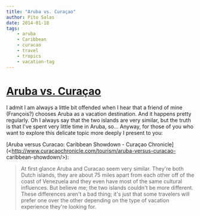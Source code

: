 ```yaml
---
title: "Aruba vs. Curaçao"
author: Pito Salas
date: 2014-01-18
tags:
    - aruba
    - Caribbean
    - curacao
    - travel
    - tropics
    - vacation-tag
---
```

# [Aruba vs. Curaçao](None)




I admit I am always a little bit offended when I hear that a friend of mine
(François?) chooses Aruba as a vacation destination. And it happens pretty
regularly. Oh I always say that the two islands are very similar, but the
truth is that I've spent very little time in Aruba, so… Anyway, for those of
you who want to explore this delicate topic more deeply I present to you:

[Aruba versus Curacao: Caribbean Showdown - Curaçao
Chronicle](<http://www.curacaochronicle.com/tourism/aruba-versus-curacao-
caribbean-showdown/>):

> At first glance Aruba and Curacao seem very similar. They're both Dutch
> islands, they are about 75 miles apart from each other off of the coast of
> Venezuela and they even have most of the same cultural influences. But
> believe me; the two islands couldn't be more different. These differences
> aren't a bad thing; it's just that some travelers will prefer one over the
> other depending on the type of vacation experience they're looking for.




